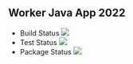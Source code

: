## Worker Java App 2022

* Build Status
<a href='http://34.105.28.33:8080/job/instavote/job/worker-build/'><img src='http://34.105.28.33:8080/buildStatus/icon?job=instavote%2Fworker-build'></a>
* Test Status
<a href='http://34.105.28.33:8080/job/instavote/job/worker-test/'><img src='http://34.105.28.33:8080/buildStatus/icon?job=instavote%2Fworker-test'></a>
* Package Status
<a href='http://34.105.28.33:8080/job/instavote/job/worker-package/'><img src='http://34.105.28.33:8080/buildStatus/icon?job=instavote%2Fworker-package'></a>
